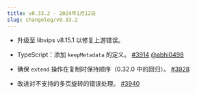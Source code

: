 ```yaml
---
title: v0.33.2 - 2024年1月12日
slug: changelog/v0.33.2
---
```


* 升级至 libvips v8.15.1 以修复上游错误。

* TypeScript：添加 `keepMetadata` 的定义。
  [#3914](https://github.com/lovell/sharp/pull/3914)
  [@abhi0498](https://github.com/abhi0498)

* 确保 `extend` 操作在复制时保持顺序（0.32.0 中的回归）。
  [#3928](https://github.com/lovell/sharp/issues/3928)

* 改进对不支持的多页旋转的错误处理。
  [#3940](https://github.com/lovell/sharp/issues/3940)